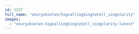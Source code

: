 ```yaml
---
id: 1237
full_name: "onuryukselen/SignallingSingleCell_singularity"
images: 
  - "onuryukselen-SignallingSingleCell_singularity-latest"
---
```

